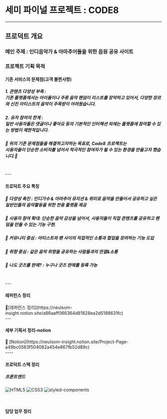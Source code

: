 <h1>세미 파이널 프로젝트 : CODE8</h1>

----
<h2>프로덕트 개요</h2>

<h3>메인 주제 : 인디음악가 & 아마추어들을 위한 음원 공유 사이트</h3>

<h3>프로젝트 기획 목적 </h3>
<h4>기존 서비스의 문제점(고객 불편사항)</h4>
       <h5> 1.  콘텐츠 다양성 부족 : </br> 기존 플랫폼에서는 아이돌이나 주류 음악 팬덤이 리스트를 장악하고 있어서, 다양한 장르와 신진 아티스트의 음악이 주목받이 어려웠습니다. </h5> 
       <h5> 2.  유저 참여의 한계 : </br> 일반 사용자들은 댓글이나 좋아요 등의 기본적인 인터렉션 외에는 플랫폼에 참여할 수 있는 방법이 제한적입니다. </h5> 

<h5>🩻 위의 기존 문제점들을 해결하고자하는 목표로, Code8 프로젝트는 </br>사용자들이 단순한 소비자를 넘어서 적극적인 참여자가 될 수 있는 환경을 만들고자 했습니다.🩻</h5>       
</br>
---

<h4>프로덕트 주요 특징</h4>

<h5>🩻 다양성 촉진 : 인디가수 & 아마추어 뮤지션 & 취미로 음악을 만들어서 공유하고 싶은 일반인들의 음악활동을 위한 전용 플랫폼 제공</h5>
<h5>🩻 사용자 참여 확대: 단순한 음악 감상을 넘어서, 사용자들이 직접 콘텐츠를 공유하고 팬덤을 만들 수 있는 기능 구현.</h5>
<h5>🩻 커뮤니티 중심 : 아티스트와 팬 사이의 직접적인 소통과 협업을 장려하는 기능 도입</h5>
<h5>🩻 취향 중심 : 같은 음악 취향을 공유하는 사람들과의 연결&소통</h5>
<h5>🩻 나도 굿즈를 판매? : 누구나 굿즈 판매를 등록 가능</h5>

</br>
---
<h4>레퍼런스 정리</h4>
 🩻[레퍼런스 정리](https://neulsom-insight.notion.site/a86aaff066364d81828ea2d5188631fc)

</br>
---
<h4>세부 기획서 정리-notion</h4>
🩻 [Notion](https://neulsom-insight.notion.site/Project-Page-a49bc0583f504082a454e867fb52d89c)


</br>
----
</br>

<h4>프로덕트 스택 정리</h4>
<h5>프론트엔드</h5>

![HTML5](https://img.shields.io/badge/HTML5-E34F26.svg?&style=for-the-badge&logo=HTML5&logoColor=white)
![CSS3](https://img.shields.io/badge/CSS3-1572B6.svg?&style=for-the-badge&logo=CSS3&logoColor=white)
![styled-components](https://img.shields.io/badge/styled%20components-DB7093.svg?&style=for-the-badge&logo=styled%20components&logoColor=white)


</br>

<h4>담당 업무 정리</h4>






